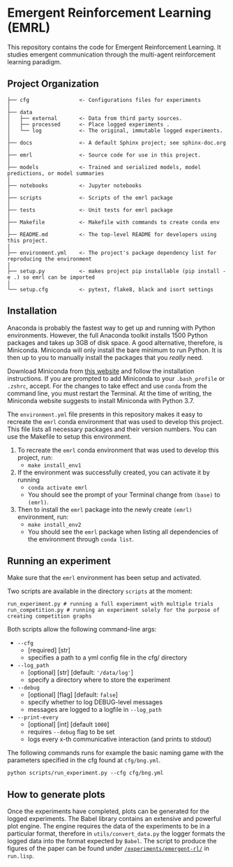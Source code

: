 # Emergent Reinforcement Learning (EMRL)

This repository contains the code for Emergent Reinforcement Learning. It studies emergent communication through the multi-agent reinforcement learning paradigm.

## Project Organization

    ├── cfg                <- Configurations files for experiments
    │
    ├── data
    │   ├── external       <- Data from third party sources.
    │   ├── processed      <- Place logged experiments .
    │   └── log            <- The original, immutable logged experiments.
    │
    ├── docs               <- A default Sphinx project; see sphinx-doc.org
    │
    ├── emrl               <- Source code for use in this project.
    │
    ├── models             <- Trained and serialized models, model predictions, or model summaries
    │
    ├── notebooks          <- Jupyter notebooks
    │
    ├── scripts            <- Scripts of the emrl package
    │
    ├── tests              <- Unit tests for emrl package
    │
    ├── Makefile           <- Makefile with commands to create conda env
    │
    ├── README.md          <- The top-level README for developers using this project.
    │
    ├── environment.yml    <- The project's package dependency list for reproducing the environment
    │
    ├── setup.py           <- makes project pip installable (pip install -e .) so emrl can be imported
    │
    └── setup.cfg          <- pytest, flake8, black and isort settings

## Installation

Anaconda is probably the fastest way to get up and running with Python environments. However, the full Anaconda toolkit installs 1500 Python packages and takes up 3GB of disk space. A good alternative, therefore, is Miniconda. Miniconda will only install the bare minimum to run Python. It is then up to you to manually install the packages that you _really_ need.

Download Miniconda from [this website](https://docs.conda.io/en/latest/miniconda.html) and follow the installation instructions. If you are prompted to add Miniconda to your `.bash_profile` or `.zshrc`, accept. For the changes to take effect and use `conda` from the command line, you must restart the Terminal. At the time of writing, the Miniconda website suggests to install Miniconda with Python 3.7.

The `environment.yml` file presents in this repository makes it easy to recreate the `emrl` conda environment that was used to develop this project. This file lists all necessary packages and their version numbers. You can use the Makefile to setup this environment.

1. To recreate the `emrl` conda environment that was used to develop this project, run:
   - `make install_env1`
2. If the environment was successfully created, you can activate it by running
   - `conda activate emrl`
   - You should see the prompt of your Terminal change from `(base)` to `(emrl)`.
3. Then to install the `emrl` package into the newly create `(emrl)` environment, run:
   - `make install_env2`
   - You should see the `emrl` package when listing all dependencies of the environment through `conda list`.

## Running an experiment

Make sure that the `emrl` environment has been setup and activated.

Two scripts are available in the directory `scripts` at the moment:

```
run_experiment.py # running a full experiment with multiple trials
run_competition.py # running an experiment solely for the purpose of creating competition graphs
```

Both scripts allow the following command-line args:

- `--cfg`
  - [required] [str]
  - specifies a path to a yml config file in the cfg/ directory
- `--log_path`
  - [optional] [str] [default: `'/data/log'`]
  - specify a directory where to store the experiment
- `--debug`
  - [optional] [flag] [default: `false`]
  - specify whether to log DEBUG-level messages
  - messages are logged to a logfile in `--log_path`
- `--print-every`
  - [optional] [int] [default `1000`]
  - requires `--debug` flag to be set
  - logs every x-th communicative interaction (and prints to stdout)

The following commands runs for example the basic naming game with the parameters specified in the cfg found at `cfg/bng.yml`.

```
python scripts/run_experiment.py --cfg cfg/bng.yml
```

## How to generate plots

Once the experiments have completed, plots can be generated for the logged experiments. The Babel library contains an extensive and powerful plot engine. The engine requires the data of the experiments to be in a particular format, therefore in `utils/convert_data.py` the logger formats the logged data into the format expected by `Babel`. The script to produce the figures of the paper can be found under [`/experiments/emergent-rl/`](https://gitlab.ai.vub.ac.be/ehai/ehai-babel/-/blob/master/experiments/emergent-rl/) in `run.lisp`.
